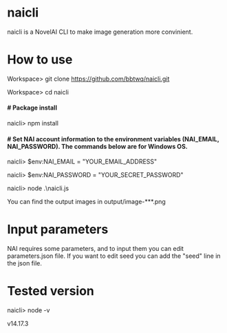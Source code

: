 # naicli
naicli is a NovelAI CLI to make image generation more convinient.

# How to use
Workspace> git clone https://github.com/bbtwq/naicli.git

Workspace> cd naicli

#### \# Package install

naicli> npm install

#### \# Set NAI account information to the environment variables (NAI_EMAIL, NAI_PASSWORD). The commands below are for Windows OS.

naicli> $env:NAI_EMAIL = "YOUR_EMAIL_ADDRESS"

naicli> $env:NAI_PASSWORD = "YOUR_SECRET_PASSWORD"

naicli> node .\naicli.js

You can find the output images in output/image-***.png

# Input parameters
NAI requires some parameters, and to input them you can edit parameters.json file. If you want to edit seed you can add the "seed" line in the json file.

# Tested version
naicli> node -v

v14.17.3
